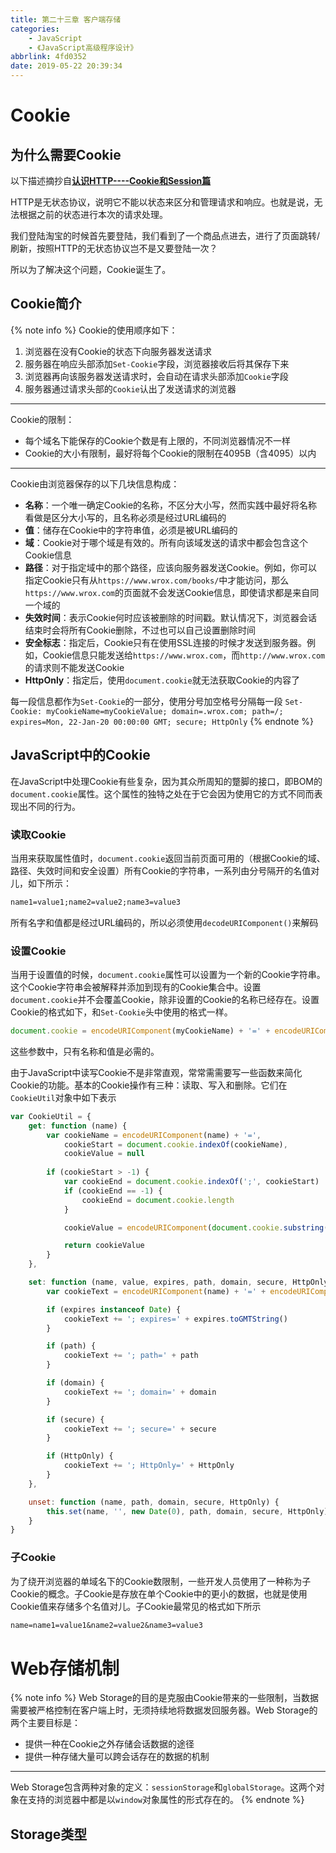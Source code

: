 ```yaml
---
title: 第二十三章 客户端存储
categories:
    - JavaScript
    - 《JavaScript高级程序设计》
abbrlink: 4fd0352
date: 2019-05-22 20:39:34
---
```


# Cookie

## 为什么需要Cookie

以下描述摘抄自[**认识HTTP----Cookie和Session篇**](https://zhuanlan.zhihu.com/p/27669892)

HTTP是无状态协议，说明它不能以状态来区分和管理请求和响应。也就是说，无法根据之前的状态进行本次的请求处理。

我们登陆淘宝的时候首先要登陆，我们看到了一个商品点进去，进行了页面跳转/刷新，按照HTTP的无状态协议岂不是又要登陆一次？

所以为了解决这个问题，Cookie诞生了。

## Cookie简介

{% note info %}
Cookie的使用顺序如下：
1. 浏览器在没有Cookie的状态下向服务器发送请求
2. 服务器在响应头部添加`Set-Cookie`字段，浏览器接收后将其保存下来
3. 浏览器再向该服务器发送请求时，会自动在请求头部添加`Cookie`字段
4. 服务器通过请求头部的`Cookie`认出了发送请求的浏览器

---
Cookie的限制：
- 每个域名下能保存的Cookie个数是有上限的，不同浏览器情况不一样
- Cookie的大小有限制，最好将每个Cookie的限制在4095B（含4095）以内

---
Cookie由浏览器保存的以下几块信息构成：
- **名称**：一个唯一确定Cookie的名称，不区分大小写，然而实践中最好将名称看做是区分大小写的，且名称必须是经过URL编码的
- **值**：储存在Cookie中的字符串值，必须是被URL编码的
- **域**：Cookie对于哪个域是有效的。所有向该域发送的请求中都会包含这个Cookie信息
- **路径**：对于指定域中的那个路径，应该向服务器发送Cookie。例如，你可以指定Cookie只有从`https://www.wrox.com/books/`中才能访问，那么`https://www.wrox.com`的页面就不会发送Cookie信息，即使请求都是来自同一个域的
- **失效时间**：表示Cookie何时应该被删除的时间戳。默认情况下，浏览器会话结束时会将所有Cookie删除，不过也可以自己设置删除时间
- **安全标志**：指定后，Cookie只有在使用SSL连接的时候才发送到服务器。例如，Cookie信息只能发送给`https://www.wrox.com`，而`http://www.wrox.com`的请求则不能发送Cookie
- **HttpOnly**：指定后，使用`document.cookie`就无法获取Cookie的内容了

每一段信息都作为`Set-Cookie`的一部分，使用分号加空格号分隔每一段
`Set-Cookie: myCookieName=myCookieValue; domain=.wrox.com; path=/; expires=Mon, 22-Jan-20 00:00:00 GMT; secure; HttpOnly`
{% endnote %}

## JavaScript中的Cookie

在JavaScript中处理Cookie有些复杂，因为其众所周知的蹩脚的接口，即BOM的`document.cookie`属性。这个属性的独特之处在于它会因为使用它的方式不同而表现出不同的行为。

### 读取Cookie

当用来获取属性值时，`document.cookie`返回当前页面可用的（根据Cookie的域、路径、失效时间和安全设置）所有Cookie的字符串，一系列由分号隔开的名值对儿，如下所示：

```md
name1=value1;name2=value2;name3=value3
```

所有名字和值都是经过URL编码的，所以必须使用`decodeURIComponent()`来解码

### 设置Cookie

当用于设置值的时候，`document.cookie`属性可以设置为一个新的Cookie字符串。这个Cookie字符串会被解释并添加到现有的Cookie集合中。设置`document.cookie`并不会覆盖Cookie，除非设置的Cookie的名称已经存在。设置Cookie的格式如下，和`Set-Cookie`头中使用的格式一样。

```js
document.cookie = encodeURIComponent(myCookieName) + '=' + encodeURIComponent(myCookieValue) + '; domain=.wrox.com; path=/; expires=Mon, 22-Jan-20 00:00:00 GMT; secure; HttpOnly'
```

这些参数中，只有名称和值是必需的。

由于JavaScript中读写Cookie不是非常直观，常常需需要写一些函数来简化Cookie的功能。基本的Cookie操作有三种：读取、写入和删除。它们在`CookieUtil`对象中如下表示

```js
var CookieUtil = {
    get: function (name) {
        var cookieName = encodeURIComponent(name) + '=',
            cookieStart = document.cookie.indexOf(cookieName),
            cookieValue = null
        
        if (cookieStart > -1) {
            var cookieEnd = document.cookie.indexOf(';', cookieStart)
            if (cookieEnd == -1) {
                cookieEnd = document.cookie.length
            }

            cookieValue = encodeURIComponent(document.cookie.substring(cookieStart + cookieName.length, cookieEnd))

            return cookieValue
        }
    },

    set: function (name, value, expires, path, domain, secure, HttpOnly) {
        var cookieText = encodeURIComponent(name) + '=' + encodeURIComponent(value)

        if (expires instanceof Date) {
            cookieText += '; expires=' + expires.toGMTString()
        }

        if (path) {
            cookieText += '; path=' + path
        }

        if (domain) {
            cookieText += '; domain=' + domain
        }

        if (secure) {
            cookieText += '; secure=' + secure
        }

        if (HttpOnly) {
            cookieText += '; HttpOnly=' + HttpOnly
        }
    },

    unset: function (name, path, domain, secure, HttpOnly) {
        this.set(name, '', new Date(0), path, domain, secure, HttpOnly)
    }
}
```

### 子Cookie

为了绕开浏览器的单域名下的Cookie数限制，一些开发人员使用了一种称为子Cookie的概念。子Cookie是存放在单个Cookie中的更小的数据，也就是使用Cookie值来存储多个名值对儿。子Cookie最常见的格式如下所示

```md
name=name1=value1&name2=value2&name3=value3
```

# Web存储机制

{% note info %}
Web Storage的目的是克服由Cookie带来的一些限制，当数据需要被严格控制在客户端上时，无须持续地将数据发回服务器。Web Storage的两个主要目标是：
- 提供一种在Cookie之外存储会话数据的途径
- 提供一种存储大量可以跨会话存在的数据的机制

---
Web Storage包含两种对象的定义：`sessionStorage`和`globalStorage`。这两个对象在支持的浏览器中都是以`window`对象属性的形式存在的。
{% endnote %}

## Storage类型



